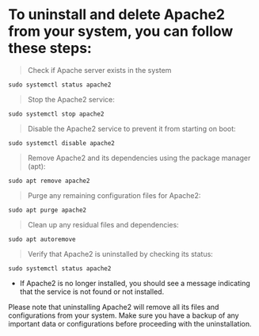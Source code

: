 # To uninstall and delete Apache2 from your system, you can follow these steps:

> Check if Apache server exists in the system

    sudo systemctl status apache2

> Stop the Apache2 service:

    sudo systemctl stop apache2
  
> Disable the Apache2 service to prevent it from starting on boot:

    sudo systemctl disable apache2

> Remove Apache2 and its dependencies using the package manager (apt):

    sudo apt remove apache2
    
> Purge any remaining configuration files for Apache2:

    sudo apt purge apache2

> Clean up any residual files and dependencies:

    sudo apt autoremove
    
> Verify that Apache2 is uninstalled by checking its status:

    sudo systemctl status apache2


* If Apache2 is no longer installed, you should see a message indicating that the service is not found or not installed.

Please note that uninstalling Apache2 will remove all its files and configurations from your system. Make sure you have a backup of any important data or configurations before proceeding with the uninstallation.
